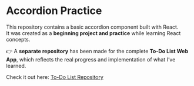 # Accordion Practice

This repository contains a basic accordion component built with React.  
It was created as a **beginning project and practice** while learning React concepts.

👉 A **separate repository** has been made for the complete **To-Do List Web App**, which reflects the real progress and implementation of what I’ve learned.

Check it out here: [To-Do List Repository](https://github.com/rahilp4code/to-do-list)
